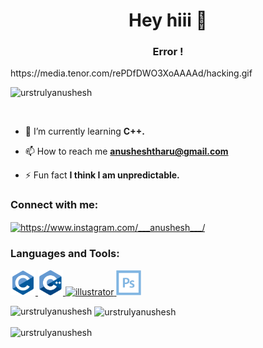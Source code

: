 <h1 align="center">Hey hiii 👋</h1>
<h3 align="center">Error !</h3>
https://media.tenor.com/rePDfDWO3XoAAAAd/hacking.gif

<p align="left"> <img src="https://komarev.com/ghpvc/?username=urstrulyanushesh&label=Profile%20views&color=0e75b6&style=flat" alt="urstrulyanushesh" /> </p>

<p align="left"> <a href="https://twitter.com/" target="blank"><img src="https://img.shields.io/twitter/follow/?logo=twitter&style=for-the-badge" alt="" /></a> </p>

- 🌱 I’m currently learning **C++.**

- 📫 How to reach me **anusheshtharu@gmail.com**

- ⚡ Fun fact **I think I am unpredictable.**

<h3 align="left">Connect with me:</h3>
<p align="left">
<a href="https://instagram.com/https://www.instagram.com/___anushesh___/" target="blank"><img align="center" src="https://raw.githubusercontent.com/rahuldkjain/github-profile-readme-generator/master/src/images/icons/Social/instagram.svg" alt="https://www.instagram.com/___anushesh___/" height="30" width="40" /></a>
</p>

<h3 align="left">Languages and Tools:</h3>
<p align="left"> <a href="https://www.cprogramming.com/" target="_blank" rel="noreferrer"> <img src="https://raw.githubusercontent.com/devicons/devicon/master/icons/c/c-original.svg" alt="c" width="40" height="40"/> </a> <a href="https://www.w3schools.com/cpp/" target="_blank" rel="noreferrer"> <img src="https://raw.githubusercontent.com/devicons/devicon/master/icons/cplusplus/cplusplus-original.svg" alt="cplusplus" width="40" height="40"/> </a> <a href="https://www.adobe.com/in/products/illustrator.html" target="_blank" rel="noreferrer"> <img src="https://www.vectorlogo.zone/logos/adobe_illustrator/adobe_illustrator-icon.svg" alt="illustrator" width="40" height="40"/> </a> <a href="https://www.photoshop.com/en" target="_blank" rel="noreferrer"> <img src="https://raw.githubusercontent.com/devicons/devicon/master/icons/photoshop/photoshop-line.svg" alt="photoshop" width="40" height="40"/> </a> </p>

<p><img align="left" src="https://github-readme-stats.vercel.app/api/top-langs?username=urstrulyanushesh&show_icons=true&locale=en&layout=compact" alt="urstrulyanushesh" /></p>

<p>&nbsp;<img align="center" src="https://github-readme-stats.vercel.app/api?username=urstrulyanushesh&show_icons=true&locale=en" alt="urstrulyanushesh" /></p>

<p><img align="center" src="https://github-readme-streak-stats.herokuapp.com/?user=urstrulyanushesh&" alt="urstrulyanushesh" /></p>
